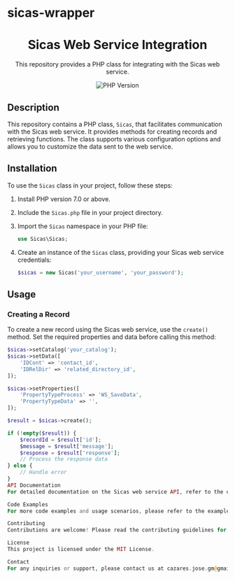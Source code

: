 # sicas-wrapper
<h1 align="center">Sicas Web Service Integration</h1>

<p align="center">This repository provides a PHP class for integrating with the Sicas web service.</p>

<p align="center">
    <img alt="PHP Version" src="https://img.shields.io/badge/PHP-%3E%3D7.0-%23777BB4?style=flat-square">
</p>

## Description

This repository contains a PHP class, `Sicas`, that facilitates communication with the Sicas web service. It provides methods for creating records and retrieving functions. The class supports various configuration options and allows you to customize the data sent to the web service.

## Installation

To use the `Sicas` class in your project, follow these steps:

1. Install PHP version 7.0 or above.
2. Include the `Sicas.php` file in your project directory.
3. Import the `Sicas` namespace in your PHP file:

    ```php
    use Sicas\Sicas;
    ```

4. Create an instance of the `Sicas` class, providing your Sicas web service credentials:

    ```php
    $sicas = new Sicas('your_username', 'your_password');
    ```

## Usage

### Creating a Record

To create a new record using the Sicas web service, use the `create()` method. Set the required properties and data before calling this method:

```php
$sicas->setCatalog('your_catalog');
$sicas->setData([
    'IDCont' => 'contact_id',
    'IDRelDir' => 'related_directory_id',
]);

$sicas->setProperties([
    'PropertyTypeProcess' => 'WS_SaveData',
    'PropertyTypeData' => '',
]);

$result = $sicas->create();

if (!empty($result)) {
    $recordId = $result['id'];
    $message = $result['message'];
    $response = $result['response'];
    // Process the response data
} else {
    // Handle error
}
API Documentation
For detailed documentation on the Sicas web service API, refer to the official documentation provided by Sicas.

Code Examples
For more code examples and usage scenarios, please refer to the examples directory in this repository.

Contributing
Contributions are welcome! Please read the contributing guidelines for more information.

License
This project is licensed under the MIT License.

Contact
For any inquiries or support, please contact us at cazares.jose.gm@gmail.com.
